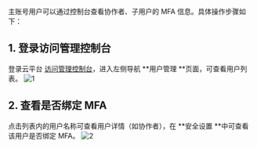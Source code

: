 主账号用户可以通过控制台查看协作者、子用户的 MFA 信息。具体操作步骤如下：
## 1. 登录访问管理控制台
登录云平台 [访问管理控制台](http://console.tce.fsphere.cn/cam)，进入左侧导航 **用户管理 **页面，可查看用户列表。
![1](http://imgcache.tce.fsphere.cn/image/mc.qcloudimg.com/static/img/85778d7b92ecc8e2e3d4620eadf55029/image.png)
## 2. 查看是否绑定 MFA
点击列表内的用户名称可查看用户详情（如协作者），在 **安全设置 **中可查看该用户是否绑定 MFA。
![2](http://imgcache.tce.fsphere.cn/image/mc.qcloudimg.com/static/img/d7287b4ee1506dddb11296f47fee39c0/image.png)
